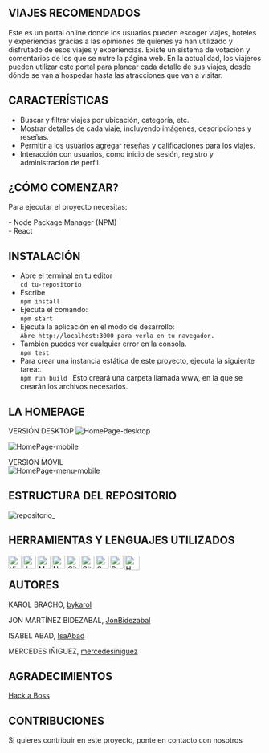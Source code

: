 ## VIAJES RECOMENDADOS

Este es un portal online donde los usuarios pueden escoger viajes, hoteles y experiencias gracias a las opiniones de quienes ya han utilizado y disfrutado de esos viajes y experiencias. Existe un sistema de votación y comentarios de los que se nutre la página web. En la actualidad, los viajeros pueden utilizar este portal para planear cada detalle de sus viajes, desde dónde se van a hospedar hasta las atracciones que van a visitar.

## CARACTERÍSTICAS

- Buscar y filtrar viajes por ubicación, categoría, etc.
- Mostrar detalles de cada viaje, incluyendo imágenes, descripciones y reseñas.
- Permitir a los usuarios agregar reseñas y calificaciones para los viajes.
- Interacción con usuarios, como inicio de sesión, registro y administración de perfil.

## ¿CÓMO COMENZAR?
Para ejecutar el proyecto necesitas:
<p>
- Node Package Manager (NPM)<br>
- React<br>
 </p>

## INSTALACIÓN
 
- Abre el terminal en tu editor<br>
`` cd tu-repositorio
`` 
- Escribe<br>
 `` npm install
``
- Ejecuta el comando:<br>
``npm start
``
- Ejecuta la aplicación en el modo de desarrollo:<br>
 ``Abre http://localhost:3000 para verla en tu navegador.
 ``
- También puedes ver cualquier error en la consola.<br>
``npm test
``
- Para crear una instancia estática de este proyecto, ejecuta la siguiente tarea:.<br>
``npm run build
``
Esto creará una carpeta llamada www, en la que se crearán los archivos necesarios.

## LA HOMEPAGE
VERSIÓN DESKTOP
![HomePage-desktop](https://github.com/JonBidezabal/viajesRecomendados/assets/124776420/e2ddabb1-6f5a-48a2-bbc9-d4ebe34f6059)
<br>


![HomePage-mobile](https://github.com/JonBidezabal/viajesRecomendados/assets/124776420/90979f29-0a1e-4c47-ad09-bfc481ae42ed)

VERSIÓN MÓVIL
<br>
![HomePage-menu-mobile](https://github.com/JonBidezabal/viajesRecomendados/assets/124776420/9c4366d8-ab00-433f-bb54-57e296fbac30)


## ESTRUCTURA DEL REPOSITORIO

![repositorio_](https://github.com/JonBidezabal/viajesRecomendados/assets/124776420/8a01b5bd-38ba-4bea-a952-291655f8d0aa)


 ## HERRAMIENTAS Y LENGUAJES UTILIZADOS
 <p>
<img align="left" alt="Visual Studio Code" width="26px" src="https://camo.githubusercontent.com/5fa137d222dde7b69acd22c6572a065ce3656e6ffa1f5e88c1b5c7a935af3cc6/68747470733a2f2f63646e2e6a7364656c6976722e6e65742f67682f64657669636f6e732f64657669636f6e2f69636f6e732f7673636f64652f7673636f64652d6f726967696e616c2e737667" data-canonical-src="https://cdn.jsdelivr.net/gh/devicons/devicon/icons/vscode/vscode-original.svg" style="max-width: 100%;">
<img align="left" alt="JavaScript" width="26px" src="https://camo.githubusercontent.com/442c452cb73752bb1914ce03fce2017056d651a2099696b8594ddf5ccc74825e/68747470733a2f2f63646e2e6a7364656c6976722e6e65742f67682f64657669636f6e732f64657669636f6e2f69636f6e732f6a6176617363726970742f6a6176617363726970742d6f726967696e616c2e737667" data-canonical-src="https://cdn.jsdelivr.net/gh/devicons/devicon/icons/javascript/javascript-original.svg" style="max-width: 100%;">
<img align="left" alt="MySQL" width="26px" src="https://camo.githubusercontent.com/2582ec2237a3a1fbd34e9b57332b72be27a7facb32abe7c2335e5f86e5f457a8/68747470733a2f2f63646e2e6a7364656c6976722e6e65742f67682f64657669636f6e732f64657669636f6e2f69636f6e732f6d7973716c2f6d7973716c2d6f726967696e616c2e737667" data-canonical-src="https://cdn.jsdelivr.net/gh/devicons/devicon/icons/mysql/mysql-original.svg" style="max-width: 100%;">
<img align="left" alt="Node.js" width="26px" src="https://camo.githubusercontent.com/900baefb89e187c8b32cdbb3b440d1502fe8f30a1a335cc5dc5868af0142f8b1/68747470733a2f2f63646e2e6a7364656c6976722e6e65742f67682f64657669636f6e732f64657669636f6e2f69636f6e732f6e6f64656a732f6e6f64656a732d6f726967696e616c2e737667" data-canonical-src="https://cdn.jsdelivr.net/gh/devicons/devicon/icons/nodejs/nodejs-original.svg" style="max-width: 100%;">
<img align="left" alt="GitHub" width="26px" src="https://midu.dev/images/tags/github.png" style="max-width: 100%;">
<img align="left" alt="Git" width="26px" src="https://midu.dev/images/tags/git.png" style="max-width: 100%;">
<img align="left" alt="Css" width="26px" src="https://midu.dev/images/tags/css.png" style="max-width: 100%;">
<link align="left width="26px" src="https://github.com/mercedesiniguez/mercedesiniguez/assets/124776420/07a4354d-cd67-434a-aa33-92bdb6241f83"
style="max-width: 100%;">
<img align="left" alt="React" width="26px" src="https://midu.dev/images/tags/react.png" style="max-width: 100%;">
  <img align="left" alt="Html5" width="29px" src="https://github.com/shsarv/TravelYaari/raw/master/resources/html.jpg" style="max-width: 100%;">
 </p><BR>

## AUTORES
  KAROL BRACHO, [bykarol](https://www.linkedin.com/in/karolbrachoyanez/)
  
  JON MARTÍNEZ BIDEZABAL, [JonBidezabal](https://www.linkedin.com/in/jonmartinezdev)
  
  ISABEL ABAD,  [IsaAbad](https://www.linkedin.com/in/isabel-abad-cami%C3%B1os/)
  
  MERCEDES IÑIGUEZ, [mercedesiniguez](https://www.linkedin.com/in/mercedes-iniguez-quintela-1424ba7/)

## AGRADECIMIENTOS
[Hack a Boss](https://www.hackaboss.com/)
    
## CONTRIBUCIONES
 Si quieres contribuir en este proyecto, ponte en contacto con nosotros
